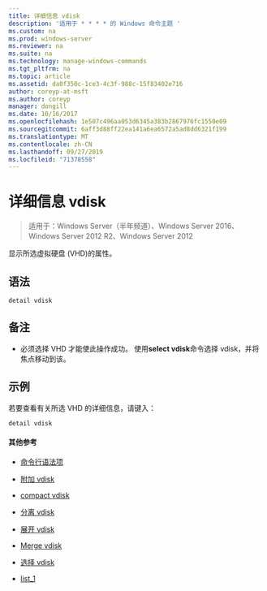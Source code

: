 ```yaml
---
title: 详细信息 vdisk
description: '适用于 * * * * 的 Windows 命令主题 '
ms.custom: na
ms.prod: windows-server
ms.reviewer: na
ms.suite: na
ms.technology: manage-windows-commands
ms.tgt_pltfrm: na
ms.topic: article
ms.assetid: da0f350c-1ce3-4c3f-988c-15f83402e716
author: coreyp-at-msft
ms.author: coreyp
manager: dongill
ms.date: 10/16/2017
ms.openlocfilehash: 1e507c496aa053d6345a383b2867976fc1550e09
ms.sourcegitcommit: 6aff3d88ff22ea141a6ea6572a5ad8dd6321f199
ms.translationtype: MT
ms.contentlocale: zh-CN
ms.lasthandoff: 09/27/2019
ms.locfileid: "71378558"
---
```

# <a name="detail-vdisk"></a>详细信息 vdisk

>适用于：Windows Server（半年频道）、Windows Server 2016、Windows Server 2012 R2、Windows Server 2012

显示所选虚拟硬盘 \(VHD\)的属性。  
  
## <a name="syntax"></a>语法  
  
```  
detail vdisk  
```  
  
## <a name="remarks"></a>备注  
  
-   必须选择 VHD 才能使此操作成功。 使用**select vdisk**命令选择 vdisk，并将焦点移动到该。  
  
## <a name="BKMK_examples"></a>示例  
若要查看有关所选 VHD 的详细信息，请键入：  
  
```  
detail vdisk  
```  
  
#### <a name="additional-references"></a>其他参考  
  
-   [命令行语法项](command-line-syntax-key.md)  
  
-   [附加 vdisk](attach-vdisk.md)  
  
-   [compact vdisk](compact-vdisk.md)  
  
  
  
-   [分离 vdisk](detach-vdisk.md)  
  
-   [展开 vdisk](expand-vdisk.md)  
  
-   [Merge vdisk](merge-vdisk.md)  
  
-   [选择 vdisk](select-vdisk.md)  
  
-   [list_1](list_1.md)  
  

